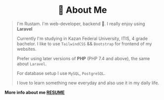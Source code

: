 <div align="center">
  
# 🧐 About Me
</div>


> I'm Rustam. I'm web-developer, backend :metal:. I really enjoy using **Laravel**
> 
> Currently I'm studying in Kazan Federal University, ITIS, 4 grade bachelor.
> I like to use `TailwindCSS` && `Bootstrap` for frontend of my websites.
> 
> Prefer using later versions of **PHP** (PHP 7.4 and above), the same about `Laravel`.
> 
> For database setup I use `MySQL`, `PostgreSQL`.
> 
> I love to learn something new everyday and also use it in my daily life.

**More info about me [RESUME](https://belgorod.hh.ru/resume/5ebdcf7cff085362f90039ed1f46686f474930)**
<!--
**RustamjonUsmonov/RustamjonUsmonov** is a ✨ _special_ ✨ repository because its `README.md` (this file) appears on your GitHub profile.

